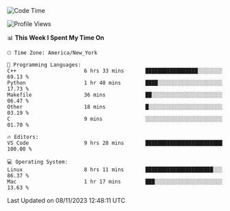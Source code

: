 <!--START_SECTION:waka-->
![Code Time](http://img.shields.io/badge/Code%20Time-596%20hrs%202%20mins-blue)

![Profile Views](http://img.shields.io/badge/Profile%20Views-0-blue)

📊 **This Week I Spent My Time On** 

```text
🕑︎ Time Zone: America/New_York

💬 Programming Languages: 
C++                      6 hrs 33 mins       █████████████████░░░░░░░░   69.13 % 
Python                   1 hr 40 mins        ████░░░░░░░░░░░░░░░░░░░░░   17.73 % 
Makefile                 36 mins             ██░░░░░░░░░░░░░░░░░░░░░░░   06.47 % 
Other                    18 mins             █░░░░░░░░░░░░░░░░░░░░░░░░   03.19 % 
C                        9 mins              ░░░░░░░░░░░░░░░░░░░░░░░░░   01.70 % 

🔥 Editors: 
VS Code                  9 hrs 28 mins       █████████████████████████   100.00 % 

💻 Operating System: 
Linux                    8 hrs 11 mins       ██████████████████████░░░   86.37 % 
Mac                      1 hr 17 mins        ███░░░░░░░░░░░░░░░░░░░░░░   13.63 % 
```


 Last Updated on 08/11/2023 12:48:11 UTC
<!--END_SECTION:waka-->
